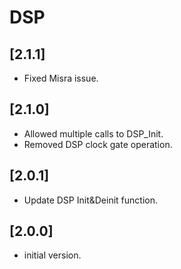 # DSP

## [2.1.1]

- Fixed Misra issue.

## [2.1.0]

- Allowed multiple calls to DSP_Init.
- Removed DSP clock gate operation.

## [2.0.1]

- Update DSP Init&Deinit function.

## [2.0.0]

- initial version.
